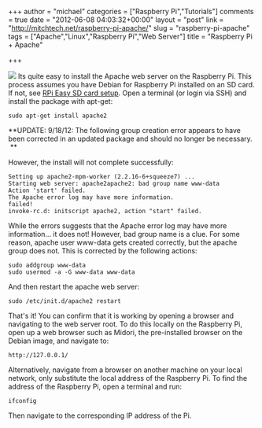 +++
author = "michael"
categories = ["Raspberry Pi","Tutorials"]
comments = true
date = "2012-06-08 04:03:32+00:00"
layout = "post"
link = "http://mitchtech.net/raspberry-pi-apache/"
slug = "raspberry-pi-apache"
tags = ["Apache","Linux","Raspberry Pi","Web Server"]
title = "Raspberry Pi + Apache"

+++

[![](http://mitchtech.net/wp-content/uploads/2012/06/pi-apache-300x183.png)](http://mitchtech.net/raspberry-pi-apache/pi-apache/)
Its quite easy to install the Apache web server on the Raspberry Pi. This process assumes you have Debian for Raspberry Pi installed on an SD card. If not, see [RPi Easy SD card setup](http://elinux.org/RPi_Easy_SD_Card_Setup). Open a terminal (or login via SSH) and install the package with apt-get:

```
sudo apt-get install apache2
```

**UPDATE: 9/18/12: The following group creation error appears to have been corrected in an updated package and should no longer be necessary.  **

However, the install will not complete successfully:

```
Setting up apache2-mpm-worker (2.2.16-6+squeeze7) ...
Starting web server: apache2apache2: bad group name www-data
Action 'start' failed.
The Apache error log may have more information.
failed!
invoke-rc.d: initscript apache2, action "start" failed.
```

While the errors suggests that the Apache error log may have more information... it does not! However, bad group name is a clue. For some reason, apache user www-data gets created correctly, but the apache group does not. This is corrected by the following actions:

```
sudo addgroup www-data
sudo usermod -a -G www-data www-data
```

And then restart the apache web server:

```
sudo /etc/init.d/apache2 restart
```

That's it! You can confirm that it is working by opening a browser and navigating to the web server root. To do this locally on the Raspberry Pi, open up a web browser such as Midori, the pre-installed browser on the Debian image, and navigate to:

```
http://127.0.0.1/
```

Alternatively, navigate from a browser on another machine on your local network, only substitute the local address of the Raspberry Pi. To find the address of the Raspberry Pi, open a terminal and run:

```
ifconfig
```

Then navigate to the corresponding IP address of the Pi.

